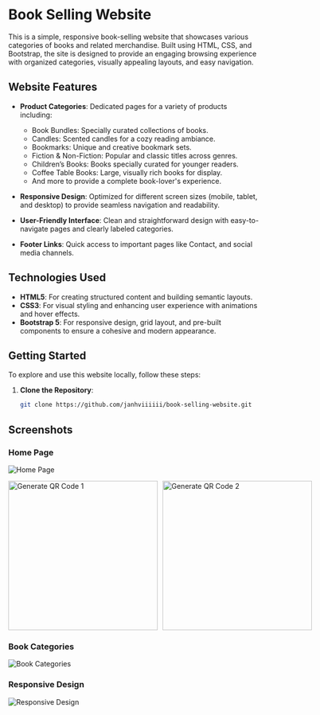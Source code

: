 # Book Selling Website

This is a simple, responsive book-selling website that showcases various categories of books and related merchandise. Built using HTML, CSS, and Bootstrap, the site is designed to provide an engaging browsing experience with organized categories, visually appealing layouts, and easy navigation.

## Website Features

- **Product Categories**: Dedicated pages for a variety of products including:
  - Book Bundles: Specially curated collections of books.
  - Candles: Scented candles for a cozy reading ambiance.
  - Bookmarks: Unique and creative bookmark sets.
  - Fiction & Non-Fiction: Popular and classic titles across genres.
  - Children’s Books: Books specially curated for younger readers.
  - Coffee Table Books: Large, visually rich books for display.
  - And more to provide a complete book-lover's experience.
    
- **Responsive Design**: Optimized for different screen sizes (mobile, tablet, and desktop) to provide seamless navigation and readability.

- **User-Friendly Interface**: Clean and straightforward design with easy-to-navigate pages and clearly labeled categories.
  
- **Footer Links**: Quick access to important pages like Contact, and social media channels.

## Technologies Used

- **HTML5**: For creating structured content and building semantic layouts.
- **CSS3**: For visual styling and enhancing user experience with animations and hover effects.
- **Bootstrap 5**: For responsive design, grid layout, and pre-built components to ensure a cohesive and modern appearance.

## Getting Started

To explore and use this website locally, follow these steps:

1. **Clone the Repository**:
   ```bash
   git clone https://github.com/janhviiiiii/book-selling-website.git

## Screenshots

### Home Page
![Home Page](img/Home_1)

<div style="display: flex; gap: 10px;">
  <img src="![Home_1](https://github.com/user-attachments/assets/13068cff-c0ae-49eb-89fe-a69c3378a6f3)" width="300" alt="Generate QR Code 1" />
  <img src="https://github.com/user-attachments/assets/5a253d7e-72f3-4e59-8056-48e29f9e21e9" width="300" alt="Generate QR Code 2" />
</div>

### Book Categories
![Book Categories](screenshot2.png)

### Responsive Design
![Responsive Design](screenshot3.png)

   

